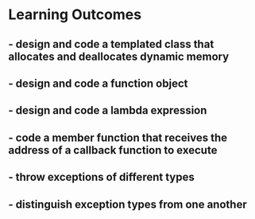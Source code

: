 # Learning Outcomes

## - design and code a templated class that allocates and deallocates dynamic memory
## - design and code a function object
## - design and code a lambda expression
## - code a member function that receives the address of a callback function to execute
## - throw exceptions of different types
## - distinguish exception types from one another
